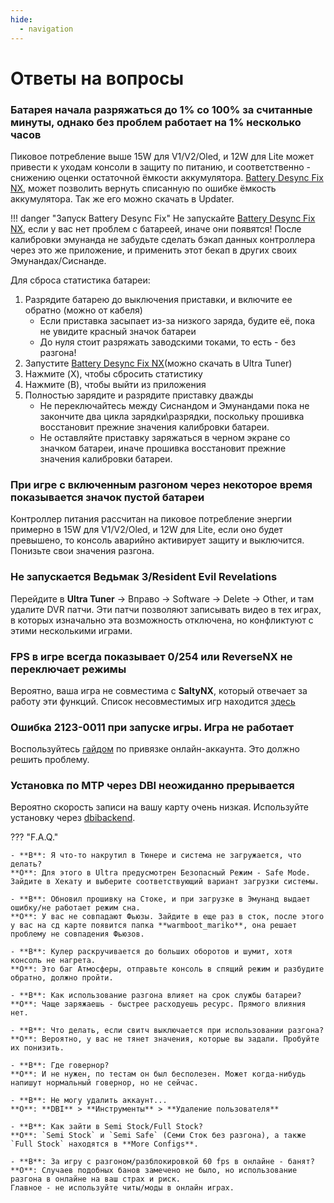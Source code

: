 ```yaml
---
hide:
  - navigation
---
```

# Ответы на вопросы

### **Батарея начала разряжаться до 1% со 100% за считанные минуты, однако без проблем работает на 1% несколько часов**
Пиковое потребление выше 15W для V1/V2/Oled, и 12W для Lite может привести к уходам консоли в защиту по питанию, и соответственно - снижению оценки остаточной ёмкости аккумулятора. [Battery Desync Fix NX](https://github.com/CTCaer/battery_desync_fix_nx), может позволить вернуть списанную по ошибке ёмкость аккумулятора. Так же его можно скачать в Updater.

!!! danger "Запуск Battery Desync Fix"
    Не запускайте [Battery Desync Fix NX](https://github.com/CTCaer/battery_desync_fix_nx), если у вас нет проблем с батареей, иначе они появятся! После калибровки эмунанда не забудьте сделать бэкап данных контроллера через это же приложение, и применить этот бекап в других своих Эмунандах/Сиснанде.

Для сброса статистика батареи:
1. Разрядите батарею до выключения приставки, и включите ее обратно (можно от кабеля)
   * Если приставка засыпает из-за низкого заряда, будите её, пока не увидите красный значок батареи
   * До нуля стоит разряжать заводскими токами, то есть - без разгона!
2. Запустите [Battery Desync Fix NX](https://github.com/CTCaer/battery_desync_fix_nx)(можно скачать в Ultra Tuner)
3. Нажмите (X), чтобы сбросить статистику
4. Нажмите (B), чтобы выйти из приложения 
5. Полностью зарядите и разрядите приставку дважды
   * Не переключайтесь между Сиснандом и Эмунандами пока не закончите два цикла зарядки\разрядки, поскольку прошивка восстановит прежние значения калибровки батареи.
   * Не оставляйте приставку заряжаться в черном экране со значком батареи, иначе прошивка восстановит прежние значения калибровки батареи.


### **При игре с включенным разгоном через некоторое время показывается значок пустой батареи**
Контроллер питания рассчитан на пиковое потребление энергии примерно в 15W для V1/V2/Oled, и 12W для Lite, если оно будет превышено, то консоль аварийно активирует защиту и выключится. Понизьте свои значения разгона. 


### **Не запускается Ведьмак 3/Resident Evil Revelations**
Перейдите в **Ultra Tuner** -> Вправо -> Software -> Delete -> Other, и там удалите DVR патчи. Эти патчи позволяют записывать видео в тех играх, в которых изначально эта возможность отключена, но конфликтуют с этими несколькими играми.


### **FPS в игре всегда показывает 0/254 или ReverseNX не переключает режимы**
Вероятно, ваша игра не совместима с **SaltyNX**, который отвечает за работу эти функций. Список несовместимых игр находится [здесь](https://github.com/masagrator/SaltyNX#list-of-titles-not-compatible-with-pluginspatches)

### **Ошибка 2123-0011 при запуске игры. Игра не работает**
Воспользуйтесь [гайдом](../useful_guides/linkalho_nnid.md) по привязке онлайн-аккаунта. Это должно решить проблему.

### **Установка по MTP через DBI неожиданно прерывается**
Вероятно скорость записи на вашу карту очень низкая. Используйте установку через [dbibackend](../useful_guides/dbibackend.md).  

??? "F.A.Q."

    - **В**: Я что-то накрутил в Тюнере и система не загружается, что делать?            
    **О**: Для этого в Ultra предусмотрен Безопасный Режим - Safe Mode. Зайдите в Хекату и выберите соответствующий вариант загрузки системы.
    
    - **В**: Обновил прошивку на Стоке, и при загрузке в Эмунанд выдает ошибку/не работает режим сна.            
    **О**: У вас не совпадают Фьюзы. Зайдите в еще раз в сток, после этого у вас на сд карте появится папка **warmboot_mariko**, она решает проблему не совпадения Фьюзов.
    
    - **В**: Кулер раскручивается до больших оборотов и шумит, хотя консоль не нагрета.            
    **О**: Это баг Атмосферы, отправьте консоль в спящий режим и разбудите обратно, должно пройти.
    
    - **В**: Как использование разгона влияет на срок службы батареи?            
    **О**: Чаще заряжаешь - быстрее расходуешь ресурс. Прямого влияния нет. 
    
    - **В**: Что делать, если свитч выключается при использовании разгона?            
    **О**: Вероятно, у вас не тянет значения, которые вы задали. Пробуйте их понизить.
    
    - **В**: Где говернор?            
    **О**: И не нужен, по тестам он был бесполезен. Может когда-нибудь напишут нормальный говернор, но не сейчас.
    
    - **В**: Не могу удалить аккаунт...            
    **О**: **DBI** > **Инструменты** > **Удаление пользователя**
    
    - **В**: Как зайти в Semi Stock/Full Stock?            
    **О**: `Semi Stock` и `Semi Safe` (Семи Сток без разгона), а также `Full Stock` находятся в **More Configs**.
    
    - **В**: За игру с разгоном/разблокировкой 60 fps в онлайне - банят?            
    **О**: Случаев подобных банов замечено не было, но использование разгона в онлайне на ваш страх и риск.            
    Главное - не используйте читы/моды в онлайн играх.